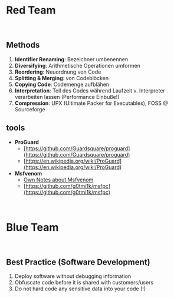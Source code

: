 # Red Team

<br />

## Methods 
1. **Identifier Renaming**: Bezeichner umbenennen
2. **Diversifying**: Arithmetische Operationen umformen
3. **Reordering**: Neuordnung von Code
4. **Splitting & Merging**: von Codeblöcken 
5. **Copying Code**: Codemenge aufblähen
6. **Interpretation**: Teil des Codes während Laufzeit v. Interpreter verarbeiten lassen (Performance Einbuße!)
7. **Compression**: UPX (Ultimate Packer for Executables), FOSS @ Sourceforge

## tools
- **ProGuard**
  - [https://github.com/Guardsquare/proguard](https://github.com/Guardsquare/proguard)
  - [https://en.wikipedia.org/wiki/ProGuard](https://en.wikipedia.org/wiki/ProGuard)
- **Msfvenom**
  - [Own Notes about Msfvenom](https://github.com/p-arrow/Red-Blue-Guide/blob/main/Wiki/Applications/Msfvenom%20(Payload%20Generator).md)
  - [https://github.com/g0tmi1k/msfpc](https://github.com/g0tmi1k/msfpc)

<br />

# Blue Team

<br />

## Best Practice (Software Development)
1. Deploy software without debugging information
2. Obfuscate code before it is shared with customers/users 
3. Do not hard code any sensitive data into your code (!) 
